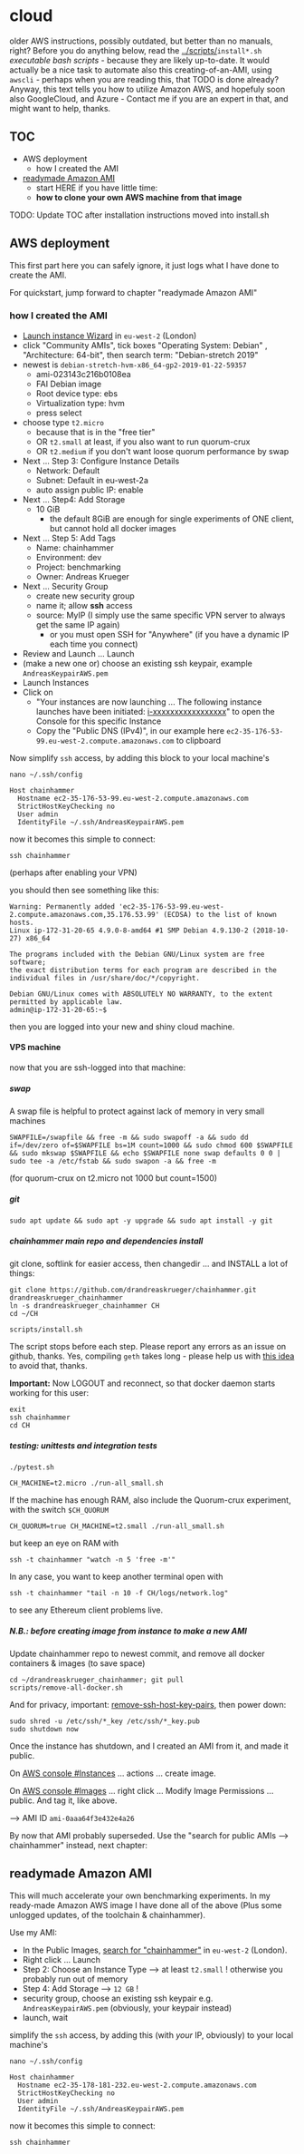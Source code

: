 # cloud

older AWS instructions, possibly outdated, but better than no manuals, right?
Before you do anything below, read 
the [../scripts/](../scripts/)`install*.sh` *executable bash scripts* - 
because they are likely up-to-date. It would actually be a nice task 
to automate also this creating-of-an-AMI, using `awscli` - 
perhaps when you are reading this, that TODO is done already? 
Anyway, this text tells you how to utilize Amazon AWS, and 
hopefuly soon also GoogleCloud, and Azure - Contact me if you are 
an expert in that, and might want to help, thanks.

## TOC

* AWS deployment
  * how I created the AMI
* [readymade Amazon AMI](cloud.md#readymade-amazon-ami) 
  * start HERE if you have little time:
  * **how to clone your own AWS machine from that image**

TODO: Update TOC after installation instructions moved into install.sh 

## AWS deployment

This first part here you can safely ignore, it just logs what I have done to create the AMI.

For quickstart, jump forward to chapter "readymade Amazon AMI"

### how I created the AMI
* [Launch instance Wizard](https://eu-west-2.console.aws.amazon.com/ec2/v2/home?region=eu-west-2#LaunchInstanceWizard:) in  `eu-west-2` (London)
* click "Community AMIs", tick boxes "Operating System: Debian" , "Architecture: 64-bit", then search term: "Debian-stretch 2019"
* newest is `debian-stretch-hvm-x86_64-gp2-2019-01-22-59357`
  * ami-023143c216b0108ea
  * FAI Debian image
  * Root device type: ebs 
  * Virtualization type: hvm
  * press select
* choose type `t2.micro`
  * because that is in the "free tier"
  * OR `t2.small` at least, if you also want to run quorum-crux
  * OR `t2.medium` if you don't want loose quorum performance by swap 
* Next ... Step 3: Configure Instance Details
  * Network: Default
  * Subnet: Default in eu-west-2a
  * auto assign public IP: enable
* Next ... Step4: Add Storage
  * 10 GiB 
    * the default 8GiB are enough for single experiments of ONE client, but cannot hold all docker images
* Next ... Step 5: Add Tags
  * Name: chainhammer
  * Environment: dev
  * Project: benchmarking
  * Owner: Andreas Krueger
* Next ... Security Group
  * create new security group
  * name it; allow **ssh** access
  * source: MyIP (I simply use the same specific VPN server to always get the same IP again)
    * or you must open SSH for "Anywhere" (if you have a dynamic IP each time you connect)
* Review and Launch ... Launch
* (make a new one or) choose an existing ssh keypair, example `AndreasKeypairAWS.pem` 
* Launch Instances
* Click on 
  * "Your instances are now launching ... The following instance launches have been initiated: [i-xxxxxxxxxxxxxxxxx](https://eu-west-2.console.aws.amazon.com/ec2/v2/home?region=eu-west-2#Instances)" to open the Console for this specific Instance
  * Copy the "Public DNS (IPv4)", in our example here `ec2-35-176-53-99.eu-west-2.compute.amazonaws.com` to clipboard

Now simplify `ssh` access, by adding this block to your local machine's

```
nano ~/.ssh/config
```

```
Host chainhammer
  Hostname ec2-35-176-53-99.eu-west-2.compute.amazonaws.com
  StrictHostKeyChecking no
  User admin
  IdentityFile ~/.ssh/AndreasKeypairAWS.pem
```
now it becomes this simple to connect:
```
ssh chainhammer
```
(perhaps after enabling your VPN)

you should then see something like this:

```
Warning: Permanently added 'ec2-35-176-53-99.eu-west-2.compute.amazonaws.com,35.176.53.99' (ECDSA) to the list of known hosts.
Linux ip-172-31-20-65 4.9.0-8-amd64 #1 SMP Debian 4.9.130-2 (2018-10-27) x86_64

The programs included with the Debian GNU/Linux system are free software;
the exact distribution terms for each program are described in the
individual files in /usr/share/doc/*/copyright.

Debian GNU/Linux comes with ABSOLUTELY NO WARRANTY, to the extent
permitted by applicable law.
admin@ip-172-31-20-65:~$ 
```
then you are logged into your new and shiny cloud machine.

#### VPS machine 
now that you are ssh-logged into that machine:

##### swap
A swap file is helpful to protect against lack of memory in very small machines
```
SWAPFILE=/swapfile && free -m && sudo swapoff -a && sudo dd if=/dev/zero of=$SWAPFILE bs=1M count=1000 && sudo chmod 600 $SWAPFILE && sudo mkswap $SWAPFILE && echo $SWAPFILE none swap defaults 0 0 | sudo tee -a /etc/fstab && sudo swapon -a && free -m
```
(for quorum-crux on t2.micro not 1000 but count=1500)

##### git
```
sudo apt update && sudo apt -y upgrade && sudo apt install -y git
```

##### chainhammer main repo and dependencies install
git clone, softlink for easier access, then changedir ... and INSTALL a lot of things:
```
git clone https://github.com/drandreaskrueger/chainhammer.git drandreaskrueger_chainhammer
ln -s drandreaskrueger_chainhammer CH
cd ~/CH

scripts/install.sh
```

The script stops before each step. Please report any errors as an issue on github, thanks. Yes, compiling `geth` takes long - please help us with [this idea](reproduce_outdated.md#geth-dockerized-please-help) to avoid that, thanks. 

**Important:** Now LOGOUT and reconnect, so that docker daemon starts working for this user:

    exit
    ssh chainhammer
    cd CH

##### testing: unittests and integration tests

    ./pytest.sh
    
    CH_MACHINE=t2.micro ./run-all_small.sh    

If the machine has enough RAM, also include the Quorum-crux experiment, with the switch `$CH_QUORUM`

    CH_QUORUM=true CH_MACHINE=t2.small ./run-all_small.sh

but keep an eye on RAM with 

    ssh -t chainhammer "watch -n 5 'free -m'"

In any case, you want to keep another terminal open with

    ssh -t chainhammer "tail -n 10 -f CH/logs/network.log"

to see any Ethereum client problems live.

##### N.B.: before creating image from instance to make a new AMI

Update chainhammer repo to newest commit, and remove all docker containers & images (to save space)
```
cd ~/drandreaskrueger_chainhammer; git pull
scripts/remove-all-docker.sh
```

And for privacy, important: [remove-ssh-host-key-pairs](https://docs.aws.amazon.com/AWSEC2/latest/UserGuide/building-shared-amis.html?icmpid=docs_ec2_console#remove-ssh-host-key-pairs), then power down:
```
sudo shred -u /etc/ssh/*_key /etc/ssh/*_key.pub
sudo shutdown now
```

Once the instance has shutdown, and I created an AMI from it, and made it public.

On [AWS console #Instances](https://eu-west-2.console.aws.amazon.com/ec2/v2/home?region=eu-west-2#Instances) ... actions ... create image.

On [AWS console #Images](https://eu-west-2.console.aws.amazon.com/ec2/v2/home?region=eu-west-2#Images) ... right click ... Modify Image Permissions ... public. And tag it, like above.

--> AMI ID `ami-0aaa64f3e432e4a26`

By now that AMI probably superseded. Use the "search for public AMIs --> chainhammer" instead, next chapter:

## readymade Amazon AMI 

This will much accelerate your own benchmarking experiments. In my ready-made Amazon AWS image I have done all of the above 
(Plus some unlogged updates, of the toolchain & chainhammer).

Use my AMI:

* In the Public Images, [search for "chainhammer"](https://eu-west-2.console.aws.amazon.com/ec2/v2/home?region=eu-west-2#Images:visibility=public-images;search=chainhammer;sort=name) in `eu-west-2` (London).
* Right click ... Launch
* Step 2: Choose an Instance Type --> at least `t2.small` ! otherwise you probably run out of memory
* Step 4: Add Storage --> `12 GB` !
* security group, choose an existing ssh keypair e.g. `AndreasKeypairAWS.pem` (obviously, your keypair instead)
* launch, wait

simplify the `ssh` access, by adding this (with *your* IP, obviously) to your local machine's
```
nano ~/.ssh/config
```
```
Host chainhammer
  Hostname ec2-35-178-181-232.eu-west-2.compute.amazonaws.com
  StrictHostKeyChecking no
  User admin
  IdentityFile ~/.ssh/AndreasKeypairAWS.pem
```
now it becomes this simple to connect:
```
ssh chainhammer
```
